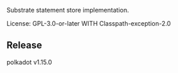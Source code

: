 Substrate statement store implementation.

License: GPL-3.0-or-later WITH Classpath-exception-2.0



## Release

polkadot v1.15.0

